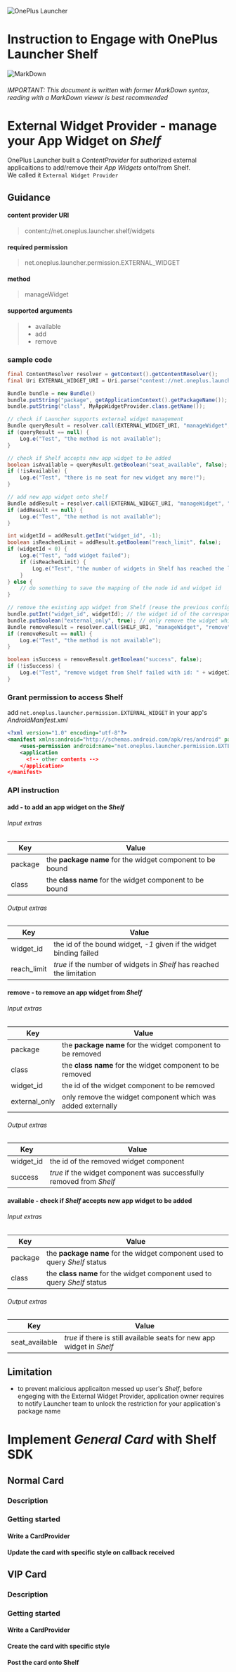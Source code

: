 ![OnePlus Launcher](https://lh3.googleusercontent.com/b-40YX8xbQsPxOVsPWchsaNRv5cJBqvF0jVGNHBsllUTURVQ8EGmCVsMy1RadIpXuekg=s240)

Instruction to Engage with OnePlus Launcher Shelf
=============================
![MarkDown](https://upload.wikimedia.org/wikipedia/commons/thumb/4/48/Markdown-mark.svg/64px-Markdown-mark.svg.png)
###### IMPORTANT: This document is written with former MarkDown syntax, reading with a MarkDown viewer is best recommended

# External Widget Provider - manage your App Widget on *Shelf*

OnePlus Launcher built a *ContentProvider* for authorized external applicaitions to add/remove their *App Widgets* onto/from Shelf.  
We called it `External Widget Provider`

Guidance
--------
#### content provider URI
> content://net.oneplus.launcher.shelf/widgets

#### required permission
> net.oneplus.launcher.permission.EXTERNAL_WIDGET

#### method
> manageWidget

#### supported arguments
> * available
> * add
> * remove

### sample code

  ```java
  final ContentResolver resolver = getContext().getContentResolver();
  final Uri EXTERNAL_WIDGET_URI = Uri.parse("content://net.oneplus.launcher.shelf/widgets");

  Bundle bundle = new Bundle()
  bundle.putString("package", getApplicationContext().getPackageName());
  bundle.putString("class", MyAppWidgetProvider.class.getName());
  
  // check if Launcher supports external widget management
  Bundle queryResult = resolver.call(EXTERNAL_WIDGET_URI, "manageWidget", "available", bundle);
  if (queryResult == null) {
      Log.e("Test", "the method is not available");
  }
  
  // check if Shelf accepts new app widget to be added
  boolean isAvailable = queryResult.getBoolean("seat_available", false);
  if (!isAvailable) {
      Log.e("Test", "there is no seat for new widget any more!");
  }
  
  // add new app widget onto shelf
  Bundle addResult = resolver.call(EXTERNAL_WIDGET_URI, "manageWidget", "add", bundle);
  if (addResult == null) {
      Log.e("Test", "the method is not available");
  }
  
  int widgetId = addResult.getInt("widget_id", -1);
  boolean isReachedLimit = addResult.getBoolean("reach_limit", false);
  if (widgetId < 0) {
      Log.e("Test", "add widget failed");
      if (isReachedLimit) {
          Log.e("Test", "the number of widgets in Shelf has reached the limitation");
      }
  } else {
      // do something to save the mapping of the node id and widget id
  }
  
  // remove the existing app widget from Shelf (reuse the previous configured bundle object)
  bundle.putInt("widget_id", widgetId); // the widget id of the corresponding widget to be removed
  bundle.putBoolean("external_only", true); // only remove the widget which is not added from shelf
  Bundle removeResult = resolver.call(SHELF_URI, "manageWidget", "remove", bundle);
  if (removeResult == null) {
      Log.e("Test", "the method is not available");
  }
  
  boolean isSuccess = removeResult.getBoolean("success", false);
  if (!isSuccess) {
      Log.e("Test", "remove widget from Shelf failed with id: " + widgetId);
  }
  ```
### Grant permission to access Shelf
add `net.oneplus.launcher.permission.EXTERNAL_WIDGET` in your app's *AndroidManifest.xml*

  ```xml
  <?xml version="1.0" encoding="utf-8"?>
  <manifest xmlns:android="http://schemas.android.com/apk/res/android" package="com.example.myapplication" >
      <uses-permission android:name="net.oneplus.launcher.permission.EXTERNAL_WIDGET" />
      <application
        <!-- other contents -->
      </application>
  </manifest>
  ```

### API instruction
#### add - to add an app widget on the *Shelf*
###### Input extras
| **Key**        | **Value**                                                                  |
|----------------|----------------------------------------------------------------------------|
| package        | the **package name** for the widget component to be bound                  |
| class          | the **class name** for the widget component to be bound                    |

###### Output extras
| **Key**        | **Value**                                                                  |
|----------------|----------------------------------------------------------------------------|
| widget_id      | the id of the bound widget, *-1* given if the widget binding failed        |
| reach_limit    | *true* if the number of widgets in *Shelf* has reached the limitation      |

#### remove - to remove an app widget from *Shelf*
###### Input extras
| **Key**        | **Value**                                                                  |
|----------------|----------------------------------------------------------------------------|
| package        | the **package name** for the widget component to be removed                |
| class          | the **class name** for the widget component to be removed                  |
| widget_id      | the id of the widget component to be removed                               |
| external_only  | only remove the widget component which was added externally                | 

###### Output extras
| **Key**        | **Value**                                                                  |
|----------------|----------------------------------------------------------------------------|
| widget_id      | the id of the removed widget component                                     |
| success        | *true* if the widget component was successfully removed from *Shelf*       |

#### available - check if *Shelf* accepts new app widget to be added
###### Input extras
| **Key**        | **Value**                                                                  |
|----------------|----------------------------------------------------------------------------|
| package        | the **package name** for the widget component used to query *Shelf* status |
| class          | the **class name** for the widget component used to query *Shelf* status   |

###### Output extras
| **Key**        | **Value**                                                                  |
|----------------|----------------------------------------------------------------------------|
| seat_available | *true* if there is still available seats for new app widget in *Shelf*     |

## Limitation
* to prevent malicious applicaiton messed up user's *Shelf*, before engeging with the External Widget Provider, application owner requires to notify Launcher team to unlock the restriction for your application's package name

# Implement *General Card* with Shelf SDK
Normal Card
-----------
### Description
### Getting started
#### Write a CardProvider
#### Update the card with specific style on callback received

VIP Card
--------
### Description
### Getting started
#### Write a CardProvider
#### Create the card with specific style
#### Post the card onto Shelf
